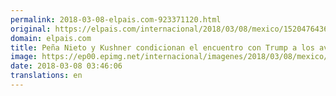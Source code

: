 ```yaml
---
permalink: 2018-03-08-elpais.com-923371120.html
original: https://elpais.com/internacional/2018/03/08/mexico/1520476436_187924.html#?ref=rss&format=simple&link=link
domain: elpais.com
title: Peña Nieto y Kushner condicionan el encuentro con Trump a los avances en la negociación del TLC
image: https://ep00.epimg.net/internacional/imagenes/2018/03/08/mexico/1520476436_187924_1520476708_rrss_normal.jpg
date: 2018-03-08 03:46:06
translations: en
---
```



